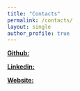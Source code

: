```yaml
---
title: "Contacts"
permalink: /contacts/
layout: single
author_profile: true
---
```

[**Github:**](https://github.com/Keithomwansa)

[**Linkedin:**](linkedin.com/in/keith-omwansa)

[**Website:**](https://keithomwansa.github.io/)